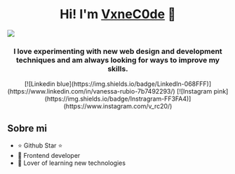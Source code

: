 <div align="center">
<h1 align="center">Hi! I'm <a href="#">VxneC0de</a> 👋</h1>
</div>
<img src="https://i.ibb.co/VgYzk2f/vxnec0de.png)https://i.ibb.co/VgYzk2f/vxnec0de.png">
<h3 align="center">I love experimenting with new web design and development techniques and am always looking for ways to improve my skills.</h3>

<div align="center">
[![Linkedin blue](https://img.shields.io/badge/LinkedIn-068FFF)](https://www.linkedin.com/in/vanessa-rubio-7b7492293/)
[![Instagram pink](https://img.shields.io/badge/Instragram-FF3FA4)](https://www.instagram.com/v_rc20/)
</div>

## Sobre mi

- ⭐ Github Star ⭐ 
- 📲 Frontend developer
- 📗 Lover of learning new technologies
<br>

